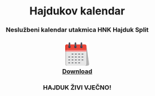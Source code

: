 <h1 style="text-align: center">Hajdukov kalendar</h1>
<h3 style="text-align: center">Neslužbeni kalendar utakmica HNK Hajduk Split</h3>
<p></p>
<h3 style="text-align: center">
    <a href="https://github.com/antoniaelek/HajdukCal/releases/download/1.0.0/hajduk_cal.ics">
    <img src="resources/calendar.png"><br/>Download</a>
<h3>
<p></p>
<h3 style="text-align: center">HAJDUK ŽIVI VJEČNO!</h3>